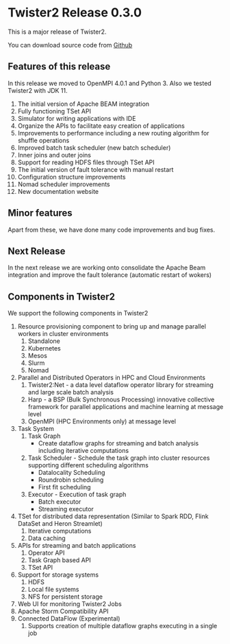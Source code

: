 # Twister2 Release 0.3.0

This is a major release of Twister2. 

You can download source code from [Github](https://github.com/DSC-SPIDAL/twister2/releases)

## Features of this release

In this release we moved to OpenMPI 4.0.1 and Python 3. Also we tested Twister2 with JDK 11. 

1. The initial version of Apache BEAM integration
2. Fully functioning TSet API
3. Simulator for writing applications with IDE
4. Organize the APIs to facilitate easy creation of applications
5. Improvements to performance including a new routing algorithm for shuffle operations
6. Improved batch task scheduler (new batch scheduler)
7. Inner joins and outer joins
8. Support for reading HDFS files through TSet API
9. The initial version of fault tolerance with manual restart
10. Configuration structure improvements
11. Nomad scheduler improvements
12. New documentation website

## Minor features

Apart from these, we have done many code improvements and bug fixes.

## Next Release

In the next release we are working onto consolidate the Apache Beam integration and improve the
fault tolerance (automatic restart of wokers) 

## Components in Twister2

We support the following components in Twister2

1. Resource provisioning component to bring up and manage parallel workers in cluster environments
    1. Standalone
    2. Kubernetes
    3. Mesos
    4. Slurm 
    5. Nomad
2. Parallel and Distributed Operators in HPC and Cloud Environments
    1. Twister2:Net - a data level dataflow operator library for streaming and large scale batch analysis
    2. Harp - a BSP (Bulk Synchronous Processing) innovative collective framework for parallel applications and machine learning at message level
    3. OpenMPI (HPC Environments only) at message level
3. Task System
    1. Task Graph 
       * Create dataflow graphs for streaming and batch analysis including iterative computations 
    2. Task Scheduler - Schedule the task graph into cluster resources supporting different scheduling algorithms
       * Datalocality Scheduling
       * Roundrobin scheduling
       * First fit scheduling
    3. Executor - Execution of task graph     
       * Batch executor
       * Streaming executor
4. TSet for distributed data representation (Similar to Spark RDD, Flink DataSet and Heron Streamlet)
    1. Iterative computations
    2. Data caching
5. APIs for streaming and batch applications
    1. Operator API
    2. Task Graph based API
    3. TSet API
6. Support for storage systems
    1. HDFS
    2. Local file systems
    3. NFS for persistent storage
7. Web UI for monitoring Twister2 Jobs
8. Apache Storm Compatibility API
9. Connected DataFlow (Experimental)
    1. Supports creation of multiple dataflow graphs executing in a single job